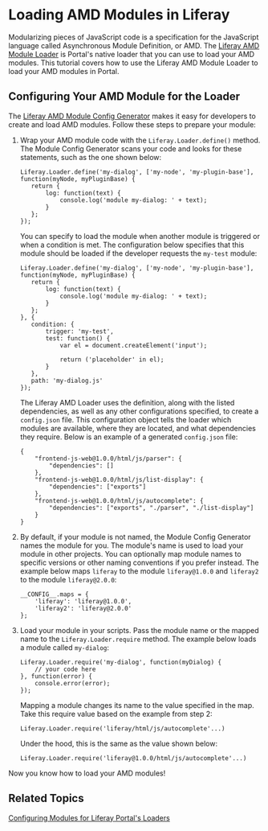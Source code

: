 # Loading AMD Modules in Liferay [](id=loading-amd-modules-in-liferay)

<!-- 
What is the difference between the `Loader.addModule()` and the 
`Loader.define()` method?
Why and when would you use one over the other?
 -->
Modularizing pieces of JavaScript code is a specification for the JavaScript 
language called Asynchronous Module Definition, or AMD. The 
[Liferay AMD Module Loader](https://github.com/liferay/liferay-amd-loader#amd-module-loader) 
is Portal's native loader that you can use to load your AMD modules. This 
tutorial covers how to use the Liferay AMD Module Loader to load your AMD 
modules in Portal. 

## Configuring Your AMD Module for the Loader [](id=using-liferay-amd-module-loader-in-liferay)

The 
[Liferay AMD Module Config Generator](https://github.com/liferay/liferay-module-config-generator) 
makes it easy for developers to create and load AMD modules. Follow these steps 
to prepare your module:

1.  Wrap your AMD module code with the `Liferay.Loader.define()` method. The 
    Module Config Generator scans your code and looks for these statements, 
    such as the one shown below:
   
        Liferay.Loader.define('my-dialog', ['my-node', 'my-plugin-base'], 
        function(myNode, myPluginBase) {
           return {
               log: function(text) {
                   console.log('module my-dialog: ' + text);
               }
           };
        });

    You can specify to load the module when another module is triggered or when 
    a condition is met. The configuration below specifies that this module 
    should be loaded if the developer requests the `my-test` module:

        Liferay.Loader.define('my-dialog', ['my-node', 'my-plugin-base'], 
        function(myNode, myPluginBase) {
           return {
               log: function(text) {
                   console.log('module my-dialog: ' + text);
               }
           };
        }, {
           condition: {
               trigger: 'my-test',
               test: function() {
                   var el = document.createElement('input');

                   return ('placeholder' in el);
               }
           },
           path: 'my-dialog.js'
        });

    The Liferay AMD Loader uses the definition, along with the listed 
    dependencies, as well as any other configurations specified, to create a 
    `config.json` file. This configuration object tells the loader which modules 
    are available, where they are located, and what dependencies they require. 
    Below is an example of a generated `config.json` file:

        {
            "frontend-js-web@1.0.0/html/js/parser": {
                "dependencies": []
            },
            "frontend-js-web@1.0.0/html/js/list-display": {
                "dependencies": ["exports"]
            },
            "frontend-js-web@1.0.0/html/js/autocomplete": {
                "dependencies": ["exports", "./parser", "./list-display"]
            }
        }

2.  By default, if your module is not named, the Module Config Generator names 
    the module for you. The module's name is used to load your module in other 
    projects. You can optionally map module names to specific versions or other 
    naming conventions if you prefer instead. The example below maps `liferay` 
    to the module `liferay@1.0.0` and `liferay2` to the module 
    `liferay@2.0.0`:

        __CONFIG__.maps = {
            'liferay': 'liferay@1.0.0',
            'liferay2': 'liferay@2.0.0'
        };

3.  Load your module in your scripts. Pass the module name or the mapped name to 
    the `Liferay.Loader.require` method. The example below loads a module called 
    `my-dialog`:

        Liferay.Loader.require('my-dialog', function(myDialog) {
            // your code here
        }, function(error) {
            console.error(error);
        });

    Mapping a module changes its name to the value specified in the map. Take 
    this require value based on the example from step 2:
        
        Liferay.Loader.require('liferay/html/js/autocomplete'...)
        
    Under the hood, this is the same as the value shown below:
        
        Liferay.Loader.require('liferay@1.0.0/html/js/autocomplete'...)

Now you know how to load your AMD modules!

## Related Topics [](id=related-topics)

[Configuring Modules for Liferay Portal's Loaders](/develop/tutorials/-/knowledge_base/7-0/configuring-modules-for-products-loaders)

